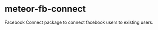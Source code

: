 meteor-fb-connect
=================

Facebook Connect package to connect facebook users to existing users.
